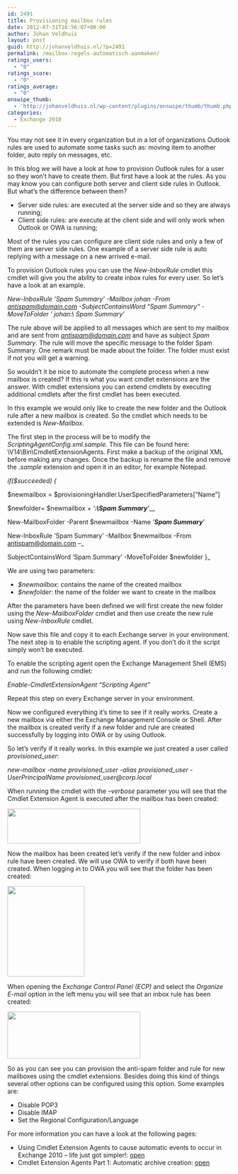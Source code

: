 ```yaml
---
id: 2491
title: Provisioning mailbox rules
date: 2012-07-31T16:56:07+00:00
author: Johan Veldhuis
layout: post
guid: http://johanveldhuis.nl/?p=2491
permalink: /mailbox-regels-automatisch-aanmaken/
ratings_users:
  - "0"
ratings_score:
  - "0"
ratings_average:
  - "0"
onswipe_thumb:
  - 'http://johanveldhuis.nl/wp-content/plugins/onswipe/thumb/thumb.php?src=http://johanveldhuis.nl/wp-content/uploads/2012/07/inbox-rule.png&amp;w=600&amp;h=800&amp;zc=1&amp;q=75&amp;f=0'
categories:
  - Exchange 2010
---
```

You may not see it in every organization but in a lot of organizations Outlook rules are used to automate some tasks such as: moving item to another folder, auto reply on messages, etc.

In this blog we will have a look at how to provision Outlook rules for a user so they won’t have to create them. But first have a look at the rules. As you may know you can configure both server and client side rules in Outlook. But what’s the difference between them?

  * Server side rules: are executed at the server side and so they are always running;
  * Client side rules: are execute at the client side and will only work when Outlook or OWA is running;

Most of the rules you can configure are client side rules and only a few of them are server side rules. One example of a server side rule is auto replying with a message on a new arrived e-mail.

To provision Outlook rules you can use the _New-InboxRule_ cmdlet this cmdlet will give you the ability to create inbox rules for every user. So let’s have a look at an example.

_New-InboxRule ‘Spam Summary’ -Mailbox johan -From antispam@domain.com -SubjectContainsWord “Spam Summary“ -MoveToFolder ’ johan:\ Spam Summary’_

The rule above will be applied to all messages which are sent to my mailbox and are sent from [_antispam@domain.com_](mailto:antispam@domain.com) and have as subject _Spam Summary_. The rule will move the specific message to the folder Spam Summary. One remark must be made about the folder. The folder must exist if not you will get a warning.

So wouldn’t it be nice to automate the complete process when a new mailbox is created? If this is what you want cmdlet extensions are the answer. With cmdlet extensions you can extend cmdlets by executing additional cmdlets after the first cmdlet has been executed.

In this example we would only like to create the new folder and the Outlook rule after a new mailbox is created. So the cmdlet which needs to be extended is _New-Mailbox_.

The first step in the process will be to modify the _ScriptingAgentConfig.xml.sample._ This file can be found here: \V14\Bin\CmdletExtensionAgents. First make a backup of the original XML before making any changes. Once the backup is rename the file and remove the _.sample_ extension and open it in an editor, for example Notepad.

_if($succeeded) {_
  
$newmailbox = $provisioningHandler.UserSpecifiedParameters[&#8220;Name&#8221;]
  
$newfolder= $newmailbox + _’__:\Spam Summary__’___
  
New-MailboxFolder -Parent $newmailbox -Name _’__Spam Summary__’_
  
New-InboxRule ’Spam Summary’ -Mailbox $newmailbox -From antispam@domain.com &#8211;_
  
SubjectContainsWord ’Spam Summary’ -MoveToFolder $newfolder }_

We are using two parameters:

  * _$newmailbox_: contains the name of the created mailbox
  * _$newfolder_: the name of the folder we want to create in the mailbox

After the parameters have been defined we will first create the new folder using the _New-MailboxFolder_ cmdlet and then use create the new rule using _New-InboxRule_ cmdlet.

Now save this file and copy it to each Exchange server in your environment. The next step is to enable the scripting agent. If you don’t do it the script simply won’t be executed.

To enable the scripting agent open the Exchange Management Shell (EMS) and run the following cmdlet:

_Enable-CmdletExtensionAgent &#8220;Scripting Agent&#8221;_

Repeat this step on every Exchange server in your environment.

Now we configured everything it’s time to see if it really works. Create a new mailbox via either the Exchange Management Console or Shell. After the mailbox is created verify if a new folder and rule are created successfully by logging into OWA or by using Outlook.

So let’s verify if it really works. In this example we just created a user called _provisioned_user_:

_new-mailbox -name provisioned\_user -alias provisioned\_user -UserPrincipalName provisioned_user@corp.local_

When running the cmdlet with the _–verbose_ parameter you will see that the Cmdlet Extension Agent is executed after the mailbox has been created:

[<img title="New mailbox with cmdletextension agent enabled" src="https://i2.wp.com/johanveldhuis.nl/wp-content/uploads/2012/07/new-mailbox-300x79.png?resize=300%2C79" alt="" width="300" height="79" data-recalc-dims="1" />](https://i1.wp.com/johanveldhuis.nl/wp-content/uploads/2012/07/new-mailbox.png)

Now the mailbox has been created let’s verify if the new folder and inbox rule have been created. We will use OWA to verify if both have been created. When logging in to OWA you will see that the folder has been created:

[<img title="Mailbox folders" src="https://i1.wp.com/johanveldhuis.nl/wp-content/uploads/2012/07/folders.png?resize=174%2C204" alt="" width="174" height="204" data-recalc-dims="1" />](https://i1.wp.com/johanveldhuis.nl/wp-content/uploads/2012/07/folders.png)

When opening the _Exchange Control Panel (ECP)_ and select the _Organize E-mail_ option in the left menu you will see that an inbox rule has been created:

[<img title="New inbox rule" src="https://i0.wp.com/johanveldhuis.nl/wp-content/uploads/2012/07/inbox-rule-300x106.png?resize=300%2C106" alt="" width="300" height="106" data-recalc-dims="1" />](https://i2.wp.com/johanveldhuis.nl/wp-content/uploads/2012/07/inbox-rule.png)

So as you can see you can provision the anti-spam folder and rule for new mailboxes using the cmdlet extensions. Besides doing this kind of things several other options can be configured using this option. Some examples are:

  * Disable POP3
  * Disable IMAP
  * Set the Regional Configuration/Language

For more information you can have a look at the following pages:

  * Using Cmdlet Extension Agents to cause automatic events to occur in Exchange 2010 – life just got simpler!: <a href="http://www.ehloworld.com/194" target="_blank">open</a>
  * Cmdlet Extension Agents Part 1: Automatic archive creation: <a href="http://eightwone.com/2011/08/24/automatic-archive-provisioning-with-cmdlet-extension-agents/" target="_blank">open</a>

<div id="UMS_TOOLTIP" style="z-index: 2147483647; position: absolute; display: none; background: none transparent scroll repeat 0% 0%; cursor: pointer;">
  <img id="ums_img_tooltip" class="UMSRatingIcon" alt="" />
</div>